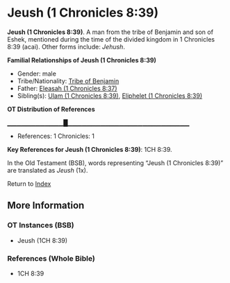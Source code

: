 # Jeush (1 Chronicles 8:39)
**Jeush (1 Chronicles 8:39)**. 
A man from the tribe of Benjamin and son of Eshek, mentioned during the time of the divided kingdom in 1 Chronicles 8:39 (acai). 
Other forms include: 
*Jehush*. 




**Familial Relationships of Jeush (1 Chronicles 8:39)**


* Gender: male
* Tribe/Nationality: [Tribe of Benjamin](../../../groups/md/acai/Benjamin.md)
* Father: [Eleasah (1 Chronicles 8:37)](Eleasah.2.md)
* Sibling(s): [Ulam (1 Chronicles 8:39)](Ulam.2.md), [Eliphelet (1 Chronicles 8:39)](Eliphelet.4.md)


**OT Distribution of References**

▁▁▁▁▁▁▁▁▁▁▁▁█▁▁▁▁▁▁▁▁▁▁▁▁▁▁▁▁▁▁▁▁▁▁▁▁▁▁
* References: 1 Chronicles: 1



**Key References for Jeush (1 Chronicles 8:39)**: 
1CH 8:39. 


In the Old Testament (BSB), words representing “Jeush (1 Chronicles 8:39)” are translated as 
*Jeush* (1x). 




Return to [Index](00-Index.md)

## More Information

### OT Instances (BSB)

* Jeush (1CH 8:39)



### References (Whole Bible)

* 1CH 8:39



